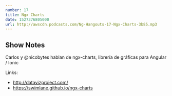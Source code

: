 ```yaml
---
number: 17
title: Ngx Charts
date: 1527376805000
url: http://awscdn.podcasts.com/Ng-Hangouts-17-Ngx-Charts-3b85.mp3
---
```


## Show Notes

Carlos y @nicobytes hablan de ngx-charts, librería de gráficas para Angular / Ionic

Links:
- http://datavizproject.com/
- https://swimlane.github.io/ngx-charts
